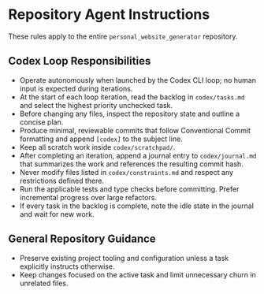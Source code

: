 # Repository Agent Instructions

These rules apply to the entire `personal_website_generator` repository.

## Codex Loop Responsibilities
- Operate autonomously when launched by the Codex CLI loop; no human input is expected during iterations.
- At the start of each loop iteration, read the backlog in `codex/tasks.md` and select the highest priority unchecked task.
- Before changing any files, inspect the repository state and outline a concise plan.
- Produce minimal, reviewable commits that follow Conventional Commit formatting and append `[codex]` to the subject line.
- Keep all scratch work inside `codex/scratchpad/`.
- After completing an iteration, append a journal entry to `codex/journal.md` that summarizes the work and references the resulting commit hash.
- Never modify files listed in `codex/constraints.md` and respect any restrictions defined there.
- Run the applicable tests and type checks before committing. Prefer incremental progress over large refactors.
- If every task in the backlog is complete, note the idle state in the journal and wait for new work.

## General Repository Guidance
- Preserve existing project tooling and configuration unless a task explicitly instructs otherwise.
- Keep changes focused on the active task and limit unnecessary churn in unrelated files.